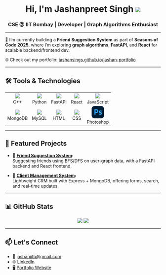 <h1 align="center">Hi, I'm Jashanpreet Singh <img src="https://media.giphy.com/media/hvRJCLFzcasrR4ia7z/giphy.gif" width="30"/></h1>
<h3 align="center">CSE @ IIT Bombay | Developer | Graph Algorithms Enthusiast</h3>

---

🚀 I’m currently building a **Friend Suggestion System** as part of **Seasons of Code 2025**, where I’m exploring **graph algorithms**, **FastAPI**, and **React** for scalable backend/frontend dev.

🌐 Check out my portfolio: [jashansings.github.io/jashan-portfolio](https://jashansings.github.io/jashan-portfolio)

---

## 🛠️ Tools & Technologies

<table>
  <tr>
    <td align="center"><img src="https://camo.githubusercontent.com/33a88742a4c2007e41b467f181b79c7f68650b056f27ac9d38176995f68ad586/68747470733a2f2f736b696c6c69636f6e732e6465762f69636f6e733f693d637070&theme=dark" width="40"/><br>C++</td>
    <td align="center"><img src="https://cdn.jsdelivr.net/gh/devicons/devicon/icons/python/python-original.svg" width="40"/><br>Python</td>
    <td align="center"><img src="https://cdn.jsdelivr.net/gh/devicons/devicon/icons/fastapi/fastapi-original.svg" width="40"/><br>FastAPI</td>
    <td align="center"><img src="https://cdn.jsdelivr.net/gh/devicons/devicon/icons/react/react-original.svg" width="40"/><br>React</td>
    <td align="center"><img src="https://cdn.jsdelivr.net/gh/devicons/devicon/icons/javascript/javascript-original.svg" width="40"/><br>JavaScript</td>
  </tr>
  <tr>
    <td align="center"><img src="https://camo.githubusercontent.com/8c779088a37e29fdc8fca5576357aa67c86f30041734226d17f70e150eececdf/68747470733a2f2f736b696c6c69636f6e732e6465762f69636f6e733f693d6d6f6e676f6462&theme=dark" width="40"/><br>MongoDB</td>
    <td align="center"><img src="https://cdn.jsdelivr.net/gh/devicons/devicon/icons/mysql/mysql-original.svg" width="40"/><br>MySQL</td>
    <td align="center"><img src="https://cdn.jsdelivr.net/gh/devicons/devicon/icons/html5/html5-original.svg" width="40"/><br>HTML</td>
    <td align="center"><img src="https://cdn.jsdelivr.net/gh/devicons/devicon/icons/css3/css3-original.svg" width="40"/><br>CSS</td>
    <td align="center"><img src="https://raw.githubusercontent.com/tandpfun/skill-icons/main/icons/Photoshop.svg" width="40"/><br>Photoshop</td>
  </tr>
</table>

---

## 📂 Featured Projects

- 🔗 **[Friend Suggestion System](https://github.com/jashansings/friend-suggestion-system):**  
  Suggesting friends using BFS/DFS on user-graph data, with a FastAPI backend and React frontend.

- 🔗 **[Client Management System](https://github.com/jashansings/client-management-system):**  
  Lightweight CRM built with Express + MongoDB, offering forms, search, and real-time updates.

---

## 📊 GitHub Stats

<p align="center">
  <img src="https://github-readme-stats.vercel.app/api?username=jashansings&show_icons=true&theme=dark" height="150"/>
  <img src="https://github-readme-streak-stats.herokuapp.com/?user=jashansings&theme=dark" height="150"/>
</p>

---

## 📫 Let's Connect

- 📧 [jashaniitb@gmail.com](mailto:jashaniitb@gmail.com)  
- 🌐 [LinkedIn](https://linkedin.com/in/jashansings)  
- 🖥️ [Portfolio Website](https://jashansings.github.io/jashan-portfolio)  
